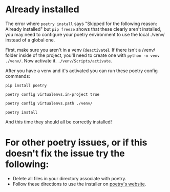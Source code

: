 # Already installed

The error where `poetry install` says "Skipped for the following reason: Already installed" but `pip freeze` shows that these
clearly aren't installed, you may need to configure your poetry environment to use the local ./venv/ instead of a global one.

First, make sure you aren't in a venv (`deactivate`). If there isn't a /venv/ folder inside of the project, you'll need to
create one with `python -m venv ./venv/`. Now activate it. `./venv/Scripts/activate`.

After you have a venv and it's activated you can run these poetry config commands:

```shell
pip install poetry

poetry config virtualenvs.in-project true

poetry config virtualenvs.path ./venv/

poetry install
```

And this time they should all be correctly installed!

# For other poetry issues, or if this doesn't fix the issue try the following:
   - Delete all files in your directory associate with poetry.
   - Follow these directions to use the installer on [poetry's website]( https://python-poetry.org/docs/#installing-with-the-official-installer).
